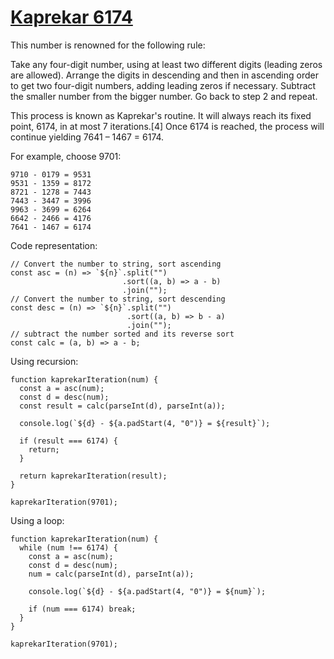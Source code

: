 # [Kaprekar 6174](https://en.wikipedia.org/wiki/6174)

This number is renowned for the following rule:

Take any four-digit number, using at least two different digits (leading zeros are allowed). Arrange the digits in descending and then in ascending order to get two four-digit numbers, adding leading zeros if necessary. Subtract the smaller number from the bigger number. Go back to step 2 and repeat.

This process is known as Kaprekar's routine. It will always reach its fixed point, 6174, in at most 7 iterations.[4] Once 6174 is reached, the process will continue yielding 7641 – 1467 = 6174.

For example, choose 9701:
```
9710 - 0179 = 9531
9531 - 1359 = 8172
8721 - 1278 = 7443
7443 - 3447 = 3996
9963 - 3699 = 6264
6642 - 2466 = 4176
7641 - 1467 = 6174
```

Code representation:
```
// Convert the number to string, sort ascending
const asc = (n) => `${n}`.split("")
                         .sort((a, b) => a - b)
                         .join("");
// Convert the number to string, sort descending
const desc = (n) => `${n}`.split("")
                          .sort((a, b) => b - a)
                          .join("");
// subtract the number sorted and its reverse sort
const calc = (a, b) => a - b;
```

Using recursion:
```
function kaprekarIteration(num) {
  const a = asc(num);
  const d = desc(num);
  const result = calc(parseInt(d), parseInt(a));

  console.log(`${d} - ${a.padStart(4, "0")} = ${result}`);

  if (result === 6174) {
    return;
  }

  return kaprekarIteration(result);
}

kaprekarIteration(9701);
```

Using a loop:
```
function kaprekarIteration(num) {
  while (num !== 6174) {
    const a = asc(num);
    const d = desc(num);
    num = calc(parseInt(d), parseInt(a));

    console.log(`${d} - ${a.padStart(4, "0")} = ${num}`);

    if (num === 6174) break;
  }
}

kaprekarIteration(9701);
```
